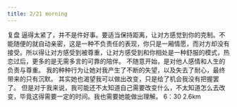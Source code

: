 ```yaml
---
title: 2/21 morning
---
```

复盘
逼得太紧了，并不是件好事。要适当保持距离，让对方感觉到你的克制。不能随便的就自动亲密，这是一种不负责任的表现，你只是一厢情愿，而对方却没有接受。所以得让对方感受到被尊重，让对方感受到和你相处是一种舒服的模式，热恋过后，更多的是无需多言的可靠的陪伴。
不随意开始，是对他人感情和人生的负责与尊重。
我的种种行为让她对我产生了不断的失望，以及失去了耐心，最终带来的只有沉默。
其实她也渴望我可以做出改变，只是给了机会我没有把握罢了。
但是对于我来说，我可能还不太知道自己需要改变什么，不太知道怎么去改变，毕竟这得需要一定的时间。我也需要她能做出理解。
6：30  2.6km

